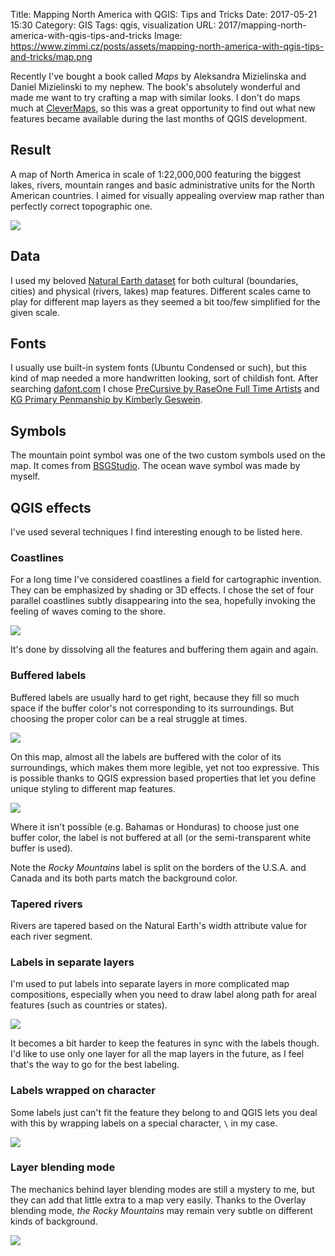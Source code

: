 Title: Mapping North America with QGIS: Tips and Tricks
Date: 2017-05-21 15:30
Category: GIS
Tags: qgis, visualization
URL: 2017/mapping-north-america-with-qgis-tips-and-tricks
Image: https://www.zimmi.cz/posts/assets/mapping-north-america-with-qgis-tips-and-tricks/map.png

Recently I've bought a book called *Maps* by Aleksandra Mizielinska and Daniel Mizielinski to my nephew. The book's absolutely wonderful and made me want to try crafting a map with similar looks. I don't do maps much at [CleverMaps](https://clevermaps.cz), so this was a great opportunity to find out what new features became available during the last months of QGIS development.

## Result

A map of North America in scale of 1:22,000,000 featuring the biggest lakes, rivers, mountain ranges and basic administrative units for the North American countries. I aimed for visually appealing overview map rather than perfectly correct topographic one.

<div class="text-center"><a href="{static}/assets/mapping-north-america-with-qgis-tips-and-tricks/map.png" title="Click for the full size (3 MB)"><img src="{static}/assets/mapping-north-america-with-qgis-tips-and-tricks/map.min.png"/></a></div>

## Data

I used my beloved [Natural Earth dataset](http://www.naturalearthdata.com) for both cultural (boundaries, cities) and physical (rivers, lakes) map features. Different scales came to play for different map layers as they seemed a bit too/few simplified for the given scale.

## Fonts

I usually use built-in system fonts (Ubuntu Condensed or such), but this kind of map needed a more handwritten looking, sort of childish font. After searching [dafont.com](https://dafont.com) I chose [PreCursive by RaseOne Full Time Artists](http://www.dafont.com/es/precursive.font) and [KG Primary Penmanship by Kimberly Geswein](http://www.dafont.com/es/kg-primary-penmanship.font).

## Symbols

The mountain point symbol was one of the two custom symbols used on the map. It comes from [BSGStudio](http://all-free-download.com/free-vector/download/mountains_311829.html). The ocean wave symbol was made by myself.

## QGIS effects

I've used several techniques I find interesting enough to be listed here.

### Coastlines

For a long time I've considered coastlines a field for cartographic invention. They can be emphasized by shading or 3D effects. I chose the set of four parallel coastlines subtly disappearing into the sea, hopefully invoking the feeling of waves coming to the shore.

<div class="text-center"><img src="{static}/assets/mapping-north-america-with-qgis-tips-and-tricks/coastlines.png"/></div>

It's done by dissolving all the features and buffering them again and again.

### Buffered labels

Buffered labels are usually hard to get right, because they fill so much space if the buffer color's not corresponding to its surroundings. But choosing the proper color can be a real struggle at times.

<div class="text-center"><img src="{static}/assets/mapping-north-america-with-qgis-tips-and-tricks/qgis_expressions.png"/></div>

On this map, almost all the labels are buffered with the color of its surroundings, which makes them more legible, yet not too expressive. This is possible thanks to QGIS expression based properties that let you define unique styling to different map features.

<div class="text-center"><img src="{static}/assets/mapping-north-america-with-qgis-tips-and-tricks/buffered_labels.png"/></div>

Where it isn't possible (e.g. Bahamas or Honduras) to choose just one buffer color, the label is not buffered at all (or the semi-transparent white buffer is used).


Note the *Rocky Mountains* label is split on the borders of the U.S.A. and Canada and its both parts match the background color.

### Tapered rivers

Rivers are tapered based on the Natural Earth's width attribute value for each river segment.

### Labels in separate layers

I'm used to put labels into separate layers in more complicated map compositions, especially when you need to draw label along path for areal features (such as countries or states).

<div class="text-center"><img src="{static}/assets/mapping-north-america-with-qgis-tips-and-tricks/labels.png"/></div>

It becomes a bit harder to keep the features in sync with the labels though. I'd like to use only one layer for all the map layers in the future, as I feel that's the way to go for the best labeling.

### Labels wrapped on character

Some labels just can't fit the feature they belong to and QGIS lets you deal with this by wrapping labels on a special character, `\` in my case.

<div class="text-center"><img src="{static}/assets/mapping-north-america-with-qgis-tips-and-tricks/wrapped_labels.png"/></div>

### Layer blending mode

The mechanics behind layer blending modes are still a mystery to me, but they can add that little extra to a map very easily. Thanks to the Overlay blending mode, *the Rocky Mountains* may remain very subtle on different kinds of background.

<div class="text-center"><img src="{static}/assets/mapping-north-america-with-qgis-tips-and-tricks/blending_mode.png"/></div>
